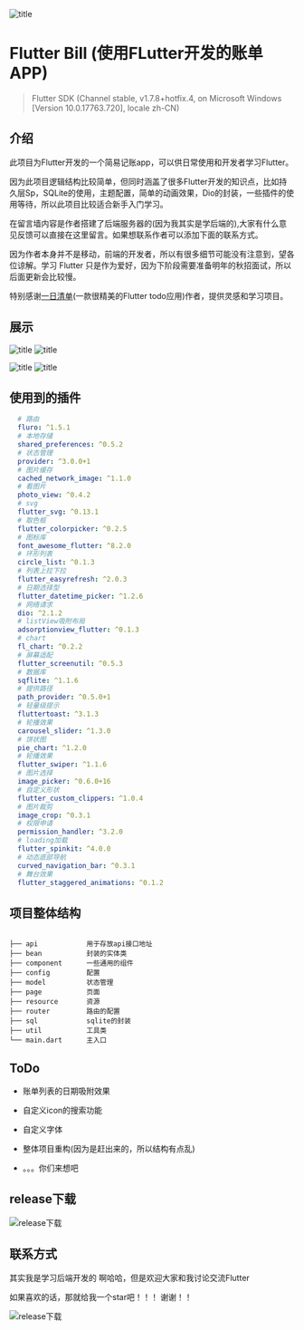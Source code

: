
![title](http://118.89.103.234:8081/bill/md/title.jpg)

# Flutter Bill (使用FLutter开发的账单APP)

> Flutter SDK (Channel stable, v1.7.8+hotfix.4, on Microsoft Windows [Version 10.0.17763.720], locale zh-CN)

## 介绍

  此项目为Flutter开发的一个简易记账app，可以供日常使用和开发者学习Flutter。

  因为此项目逻辑结构比较简单，但同时涵盖了很多Flutter开发的知识点，比如持久层Sp，SQLite的使用，主题配置，简单的动画效果，Dio的封装，一些插件的使用等待，所以此项目比较适合新手入门学习。

  在留言墙内容是作者搭建了后端服务器的(因为我其实是学后端的),大家有什么意见反馈可以直接在这里留言。如果想联系作者可以添加下面的联系方式。

  因为作者本身并不是移动，前端的开发者，所以有很多细节可能没有注意到，望各位谅解。学习 Flutter 只是作为爱好，因为下阶段需要准备明年的秋招面试，所以后面更新会比较慢。

  特别感谢[一日清单](https://github.com/asjqkkkk/flutter-todos)(一款很精美的Flutter todo应用)作者，提供灵感和学习项目。

## 展示

![title](http://118.89.103.234:8081/bill/md/总体.gif)  ![title](http://118.89.103.234:8081/bill/md/账单展示.gif)

![title](http://118.89.103.234:8081/bill/md/设置展示.gif)  ![title](http://118.89.103.234:8081/bill/md/留言展示.gif)

## 使用到的插件

```yaml
  # 路由
  fluro: ^1.5.1
  # 本地存储
  shared_preferences: ^0.5.2
  # 状态管理
  provider: ^3.0.0+1
  # 图片缓存
  cached_network_image: ^1.1.0
  # 看图片
  photo_view: ^0.4.2
  # svg
  flutter_svg: ^0.13.1
  # 取色框
  flutter_colorpicker: ^0.2.5
  # 图标库
  font_awesome_flutter: ^8.2.0
  # 环形列表
  circle_list: ^0.1.3
  # 列表上拉下拉
  flutter_easyrefresh: ^2.0.3
  # 日期选择型
  flutter_datetime_picker: ^1.2.6
  # 网络请求
  dio: ^2.1.2
  # listView吸附布局
  adsorptionview_flutter: ^0.1.3
  # chart
  fl_chart: ^0.2.2
  # 屏幕适配
  flutter_screenutil: ^0.5.3
  # 数据库
  sqflite: ^1.1.6
  # 提供路径
  path_provider: ^0.5.0+1
  # 轻量级提示
  fluttertoast: ^3.1.3
  # 轮播效果
  carousel_slider: ^1.3.0
  # 饼状图
  pie_chart: ^1.2.0
  # 轮播效果
  flutter_swiper: ^1.1.6
  # 图片选择
  image_picker: ^0.6.0+16
  # 自定义形状
  flutter_custom_clippers: ^1.0.4
  # 图片裁剪
  image_crop: ^0.3.1
  # 权限申请
  permission_handler: ^3.2.0
  # loading加载
  flutter_spinkit: ^4.0.0
  # 动态底部导航
  curved_navigation_bar: ^0.3.1
  # 舞台效果
  flutter_staggered_animations: ^0.1.2
```

## 项目整体结构

```text

├── api            用于存放api接口地址
├── bean           封装的实体类
├── component      一些通用的组件
├── config         配置
├── model          状态管理
├── page           页面
├── resource       资源
├── router         路由的配置
├── sql            sqlite的封装
├── util           工具类
└── main.dart      主入口

```

## ToDo

* 账单列表的日期吸附效果

* 自定义icon的搜索功能

* 自定义字体

* 整体项目重构(因为是赶出来的，所以结构有点乱)

* 。。。你们来想吧

## release下载

![release下载](http://118.89.103.234:8081/bill/md/flutter_bill.jpg)

## 联系方式

  其实我是学习后端开发的 啊哈哈，但是欢迎大家和我讨论交流Flutter

  如果喜欢的话，那就给我一个star吧！！！ 谢谢！！

![release下载](http://118.89.103.234:8081/bill/md/wechat.png)

